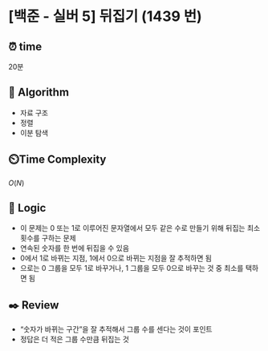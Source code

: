 # [백준 - 실버 5] 뒤집기 (1439 번)

## ⏰  **time**

20분

## :pushpin: **Algorithm**

- 자료 구조
- 정렬
- 이분 탐색

## ⏲️**Time Complexity**

$O(N)$

## :round_pushpin: **Logic**

- 이 문제는 0 또는 1로 이루어진 문자열에서 모두 같은 수로 만들기 위해 뒤집는 최소 횟수를 구하는 문제
- 연속된 숫자를 한 번에 뒤집을 수 있음 
- 0에서 1로 바뀌는 지점, 1에서 0으로 바뀌는 지점을 잘 추적하면 됨 
- 으로는 0 그룹을 모두 1로 바꾸거나, 1 그룹을 모두 0으로 바꾸는 것 중 최소를 택하면 됨

## :black_nib: **Review**

- “숫자가 바뀌는 구간”을 잘 추적해서 그룹 수를 센다는 것이 포인트 
- 정답은 더 적은 그룹 수만큼 뒤집는 것